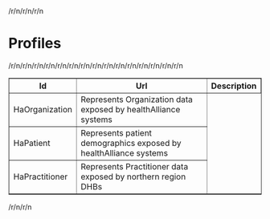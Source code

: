 <html>/r/n<head></head>/r/n<body>/r/n<h1>Profiles</h1>/r/n<table width='100%' border='1' cellspacing='0' cellpadding='5px'>/r/n<tr><th>Id</th><th>Url</th><th>Description</th></tr>/r/n<tr>/r/n<td>HaOrganization</td>/r/n<td>Represents Organization data exposed by healthAlliance systems</td>/r/n</tr>/r/n<tr>/r/n<td>HaPatient</td>/r/n<td>Represents patient demographics exposed by healthAlliance systems</td>/r/n</tr>/r/n<tr>/r/n<td>HaPractitioner</td>/r/n<td>Represents Practitioner data exposed by northern region DHBs</td>/r/n</tr>/r/n</table>/r/n</body>/r/n</html>
